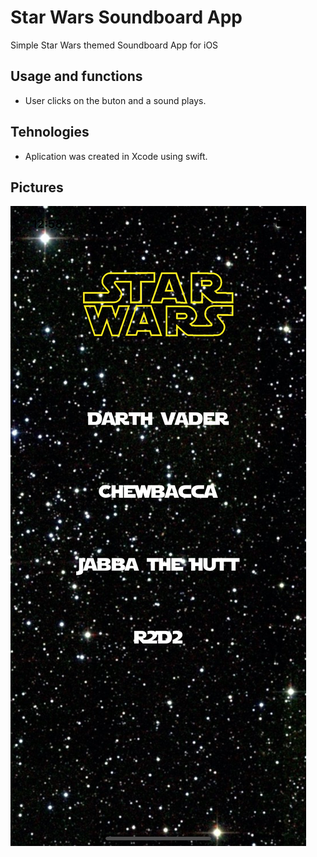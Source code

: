 # Star Wars Soundboard App
Simple Star Wars themed Soundboard App for iOS

## Usage and functions
* User clicks on the buton and a sound plays.

## Tehnologies
* Aplication was created in Xcode using swift.

## Pictures
![Image1](/StarWars-Soundboard/Screenshots/swsoundboardscreen.png)
